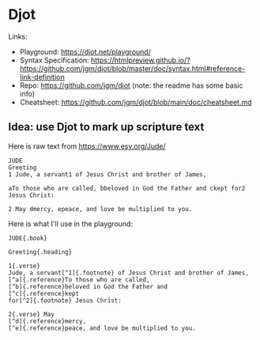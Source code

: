 # Djot

Links: 
- Playground: https://djot.net/playground/
- Syntax Specification: https://htmlpreview.github.io/?https://github.com/jgm/djot/blob/master/doc/syntax.html#reference-link-definition
- Repo: https://github.com/jgm/djot (note: the readme has some basic info)
- Cheatsheet: https://github.com/jgm/djot/blob/main/doc/cheatsheet.md


## Idea: use Djot to mark up scripture text

Here is raw text from https://www.esv.org/Jude/
```
JUDE
Greeting
1 Jude, a servant1 of Jesus Christ and brother of James,

aTo those who are called, bbeloved in God the Father and ckept for2 Jesus Christ:

2 May dmercy, epeace, and love be multiplied to you.
```

Here is what I'll use in the playground:
```
JUDE{.book}

Greeting{.heading}

1{.verse} 
Jude, a servant[^1]{.footnote} of Jesus Christ and brother of James,
[^a]{.reference}To those who are called, 
[^b]{.reference}beloved in God the Father and
[^c]{.reference}kept
for[^2]{.footnote} Jesus Christ:

2{.verse} May 
[^d]{.reference}mercy, 
[^e]{.reference}peace, and love be multiplied to you.
```